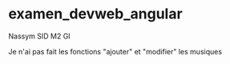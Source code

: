# examen_devweb_angular


Nassym SID M2 GI


Je n'ai pas fait les fonctions "ajouter" et "modifier" les musiques
